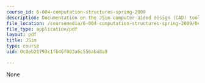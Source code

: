 ```yaml
---
course_id: 6-004-computation-structures-spring-2009
description: Documentation on the JSim computer-aided design (CAD) tool.
file_location: /coursemedia/6-004-computation-structures-spring-2009/0c8eb21793c1fb46f083a6c556aba8a9_MIT6_004s09_lab_tool_jsim.pdf
file_type: application/pdf
layout: pdf
title: JSim
type: course
uid: 0c8eb21793c1fb46f083a6c556aba8a9

---
```

None